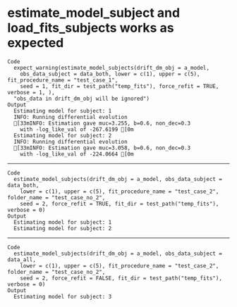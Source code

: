 # estimate_model_subject and load_fits_subjects works as expected

    Code
      expect_warning(estimate_model_subjects(drift_dm_obj = a_model,
        obs_data_subject = data_both, lower = c(1), upper = c(5), fit_procedure_name = "test_case_1",
        seed = 1, fit_dir = test_path("temp_fits"), force_refit = TRUE, verbose = 1, ),
      "obs_data in drift_dm_obj will be ignored")
    Output
      Estimating model for subject: 1 
      INFO: Running differential evolution
      [33mINFO: Estimation gave muc=3.255, b=0.6, non_dec=0.3 
      	with -log_like_val of -267.6199 [0m
      Estimating model for subject: 2 
      INFO: Running differential evolution
      [33mINFO: Estimation gave muc=3.058, b=0.6, non_dec=0.3 
      	with -log_like_val of -224.0664 [0m

---

    Code
      estimate_model_subjects(drift_dm_obj = a_model, obs_data_subject = data_both,
        lower = c(1), upper = c(5), fit_procedure_name = "test_case_2", folder_name = "test_case_no_2",
        seed = 2, force_refit = TRUE, fit_dir = test_path("temp_fits"), verbose = 0)
    Output
      Estimating model for subject: 1 
      Estimating model for subject: 2 

---

    Code
      estimate_model_subjects(drift_dm_obj = a_model, obs_data_subject = data_all,
        lower = c(1), upper = c(5), fit_procedure_name = "test_case_2", folder_name = "test_case_no_2",
        seed = 2, force_refit = FALSE, fit_dir = test_path("temp_fits"), verbose = 0)
    Output
      Estimating model for subject: 3 

